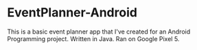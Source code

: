 # EventPlanner-Android
This is a basic event planner app that I've created for an Android Programming project. Written in Java. Ran on Google Pixel 5.

